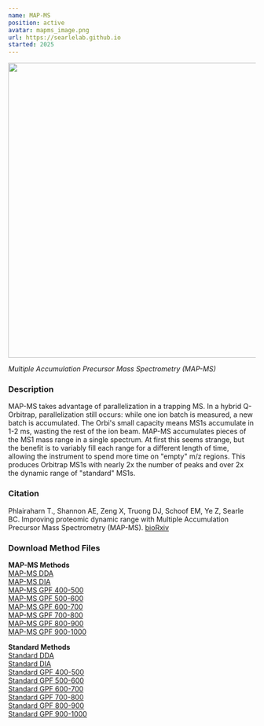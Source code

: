 ```yaml
---
name: MAP-MS
position: active
avatar: mapms_image.png
url: https://searlelab.github.io
started: 2025
---
```


<img width="600" src="{{site.baseurl}}/images/resources/mapms_zoom.png" data-action="zoom">

_Multiple Accumulation Precursor Mass Spectrometry (MAP-MS)_

### Description
MAP-MS takes advantage of parallelization in a trapping MS. In a hybrid Q-Orbitrap, parallelization still occurs: while one ion batch is measured, a new batch is accumulated. The Orbi's small capacity means MS1s accumulate in 1-2 ms, wasting the rest of the ion beam. 
MAP-MS accumulates pieces of the MS1 mass range in a single spectrum. At first this seems strange, but the benefit is to variably fill each range for a different length of time, allowing the instrument to spend more time on "empty" m/z regions.
This produces Orbitrap MS1s with nearly 2x the number of peaks and over 2x the dynamic range of "standard" MS1s. 

### Citation
Phlairaharn T., Shannon AE, Zeng X, Truong DJ, Schoof EM, Ye Z, Searle BC.
Improving proteomic dynamic range with Multiple Accumulation Precursor Mass Spectrometry (MAP-MS). [bioRxiv](https://doi.org/10.1101/2025.05.14.653938)

### Download Method Files
**MAP-MS Methods**<br>
[MAP-MS DDA]({{site.baseurl}}/resources/mapms/Exploris_Aurora_25cm_max4uL_6xpDDA_90min_EndWash_BCS.meth)<br>
[MAP-MS DIA]({{site.baseurl}}/resources/mapms/Exploris_Aurora_25cm_max4uL_6xpDIA_16mzst_90min_EndWash_BCS.meth)<br>
[MAP-MS GPF 400-500]({{site.baseurl}}/resources/mapms/Exploris_Aurora_25cm_max4uL_6xpGPFDIA_400to500_4mz_90min_EndWash_BCS.meth)<br>
[MAP-MS GPF 500-600]({{site.baseurl}}/resources/mapms/Exploris_Aurora_25cm_max4uL_6xpGPFDIA_500to600_4mz_90min_EndWash_BCS.meth)<br>
[MAP-MS GPF 600-700]({{site.baseurl}}/resources/mapms/Exploris_Aurora_25cm_max4uL_6xpGPFDIA_600to700_4mz_90min_EndWash_BCS.meth)<br>
[MAP-MS GPF 700-800]({{site.baseurl}}/resources/mapms/Exploris_Aurora_25cm_max4uL_6xpGPFDIA_700to800_4mz_90min_EndWash_BCS.meth)<br>
[MAP-MS GPF 800-900]({{site.baseurl}}/resources/mapms/Exploris_Aurora_25cm_max4uL_6xpGPFDIA_800to900_4mz_90min_EndWash_BCS.meth)<br>
[MAP-MS GPF 900-1000]({{site.baseurl}}/resources/mapms/Exploris_Aurora_25cm_max4uL_6xpGPFDIA_900to1000_4mz_90min_EndWash_BCS.meth)<br>

**Standard Methods**<br>
[Standard DDA]({{site.baseurl}}/resources/mapms/Exploris_Aurora_25cm_max4uL_NormDDA_90min_EndWash_BCS.meth)<br>
[Standard DIA]({{site.baseurl}}/resources/mapms/Exploris_Aurora_25cm_max4uL_NormDIA_16mzst_90min_EndWash_BCS.meth)<br>
[Standard GPF 400-500]({{site.baseurl}}/resources/mapms/Exploris_Aurora_25cm_max4uL_GPFDIA_400to500_4mz_90min_EndWash_BCS.meth)<br>
[Standard GPF 500-600]({{site.baseurl}}/resources/mapms/Exploris_Aurora_25cm_max4uL_GPFDIA_500to600_4mz_90min_EndWash_BCS.meth)<br>
[Standard GPF 600-700]({{site.baseurl}}/resources/mapms/Exploris_Aurora_25cm_max4uL_GPFDIA_600to700_4mz_90min_EndWash_BCS.meth)<br>
[Standard GPF 700-800]({{site.baseurl}}/resources/mapms/Exploris_Aurora_25cm_max4uL_GPFDIA_700to800_4mz_90min_EndWash_BCS.meth)<br>
[Standard GPF 800-900]({{site.baseurl}}/resources/mapms/Exploris_Aurora_25cm_max4uL_GPFDIA_800to900_4mz_90min_EndWash_BCS.meth)<br>
[Standard GPF 900-1000]({{site.baseurl}}/resources/mapms/Exploris_Aurora_25cm_max4uL_GPFDIA_900to1000_4mz_90min_EndWash_BCS.meth)<br>



